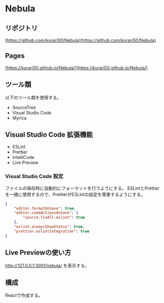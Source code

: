 # Nebula

## リポジトリ

[https://github.com/kurari50/Nebula](https://github.com/kurari50/Nebula)

## Pages

[https://kurari50.github.io/Nebula/](https://kurari50.github.io/Nebula/)

## ツール類

以下のツール類を使用する。

- SourceTree
- Visual Studio Code
- Myrica

## Visual Studio Code 拡張機能

- ESLint
- Prettier
- IntelliCode
- Live Preview

### Visual Studio Code 設定

ファイルの保存時に自動的にフォーマットを行うようにする。
ESLintとPrettierを一緒に使用するので、PrettierがESLintの設定を尊重するようにする。

```json
{
    "editor.formatOnSave": true,
    "editor.codeActionsOnSave": {
        "source.fixAll.eslint": true
    },
    "eslint.alwaysShowStatus": true,
    "prettier.eslintIntegration": true
}
```

## Live Previewの使い方

http://127.0.0.1:3001/nebula/ を表示する。

## 構成

Reactで作成する。
